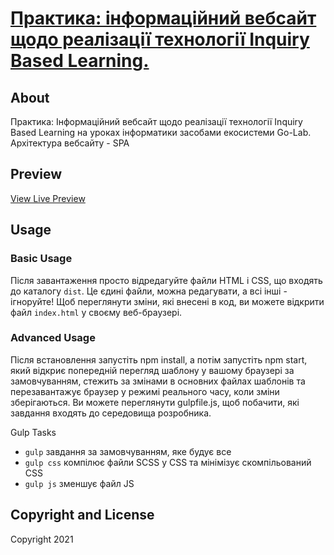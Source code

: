 # [Практика: інформаційний вебсайт щодо реалізації технології Inquiry Based Learning.](https://yuliayaskevych.github.io/spa/)

 ## About
Практика: Інформаційний вебсайт щодо реалізації технології Inquiry Based Learning на уроках інформатики засобами екосистеми Go-Lab. Архітектура вебсайту - SPA

## Preview
[View Live Preview](https://yuliayaskevych.github.io/spa/img/preview.png)

## Usage

### Basic Usage

Після завантаження просто відредагуйте файли HTML і CSS, що входять до каталогу `dist`. Це єдині файли, можна редагувати, а всі інші - ігноруйте! Щоб переглянути зміни, які внесені в код, ви можете відкрити файл `index.html` у своєму веб-браузері.

### Advanced Usage

Після встановлення запустіть npm install, а потім запустіть npm start, який відкриє попередній перегляд шаблону у вашому браузері за замовчуванням, стежить за змінами в основних файлах шаблонів та перезавантажує браузер у режимі реального часу, коли зміни зберігаються. Ви можете переглянути gulpfile.js, щоб побачити, які завдання входять до середовища розробника.

Gulp Tasks
* `gulp` завдання за замовчуванням, яке будує все
* `gulp css` компілює файли SCSS у CSS та мінімізує скомпільований CSS
* `gulp js` зменшує файл JS

## Copyright and License

Copyright 2021